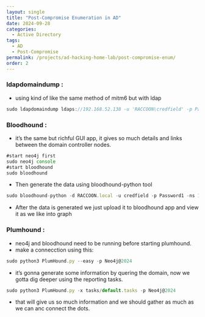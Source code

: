 ```yaml
---
layout: single
title: "Post-Compromise Enumeration in AD"
date: 2024-09-28
categories:
  - Active Directory
tags:
  - AD
  - Post-Compromise
permalink: /projects/ad-hacking-home-lab/post-compromise-enum/
order: 2
---
```


### ldapdomaindump :

- using kind of like the same method of mitm6 but with ldap

```jsx
sudo ldapdomaindump ldaps://192.168.52.138 -u 'RACCOON\credfield' -p Password1
```

### Bloodhound :

- it’s the same but richful GUI app, it gives so much details and links between the domain controller nodes.

```jsx
#start neo4j first
sudo neo4j console
#start bloodhound
sudo bloodhound
```

- Then generate the data using bloodhound-python tool

```jsx
sudo bloodhound-python -d RACCOON.local -u credfield -p Password1 -ns 192.168.52.138 -c all
```

- After the data is generated we just upload it to bloodhound app and view it as we like into graph

### Plumhound :

- neo4j and bloodhound need to be running before starting plumhound.
- make a connecction using this:

```jsx
sudo python3 PlumHound.py --easy -p Neo4j@2024
```

- it’s gonna generate some information by quering the domain, now we gotta dig deeper using the reporting tasks.

```jsx
sudo python3 PlumHound.py -x tasks/default.tasks -p Neo4j@2024
```

- that will give us so much information and we should gather as much as we can anc connect the dots.